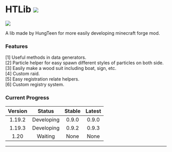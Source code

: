 # HTLib [![](https://cf.way2muchnoise.eu/full_794622_downloads.svg)](https://www.curseforge.com/minecraft/mc-mods/hungteens-lib)

[![](https://cf.way2muchnoise.eu/versions/794622.svg)](https://www.curseforge.com/minecraft/mc-mods/hungteens-lib)

A lib made by HungTeen for more easily developing minecraft forge mod.

### Features
[1] Useful methods in data generators. <br>
[2] Particle helper for easy spawn different styles of particles on both side. <br>
[3] Easily make a wood suit including boat, sign, etc. <br>
[4] Custom raid. <br>
[5] Easy registration relate helpers. <br>
[6] Custom registry system. <br>

### Current Progress

| Version |   Status   | Stable | Latest |
|:-------:|:----------:|:------:|:------:|
| 1.19.2  | Developing | 0.9.0  | 0.9.0  |
| 1.19.3  | Developing | 0.9.2  | 0.9.3  |
|  1.20   |  Waiting   |  None  |  None  |

---